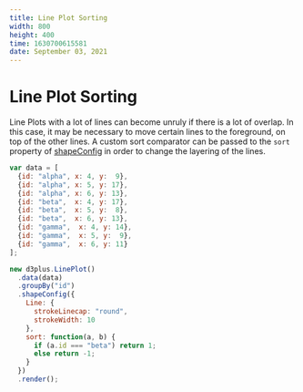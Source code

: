 ```yaml
---
title: Line Plot Sorting
width: 800
height: 400
time: 1630700615581
date: September 03, 2021
---
```


# Line Plot Sorting

Line Plots with a lot of lines can become unruly if there is a lot of overlap. In this case, it may be necessary to move certain lines to the foreground, on top of the other lines. A custom sort comparator can be passed to the `sort` property of [shapeConfig](http://d3plus.org/docs/#Shape.sort) in order to change the layering of the lines.

```js
var data = [
  {id: "alpha", x: 4, y:  9},
  {id: "alpha", x: 5, y: 17},
  {id: "alpha", x: 6, y: 13},
  {id: "beta",  x: 4, y: 17},
  {id: "beta",  x: 5, y:  8},
  {id: "beta",  x: 6, y: 13},
  {id: "gamma",  x: 4, y: 14},
  {id: "gamma",  x: 5, y:  9},
  {id: "gamma",  x: 6, y: 11}
];

new d3plus.LinePlot()
  .data(data)
  .groupBy("id")
  .shapeConfig({
    Line: {
      strokeLinecap: "round",
      strokeWidth: 10
    },
    sort: function(a, b) {
      if (a.id === "beta") return 1;
      else return -1;
    }
  })
  .render();
```
